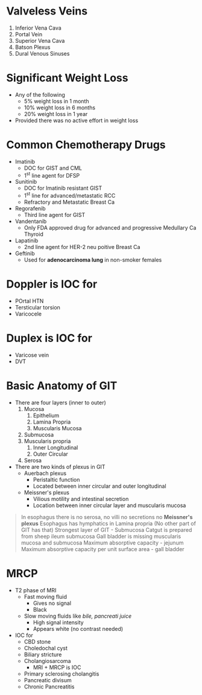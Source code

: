 # Valveless Veins
1. Inferior Vena Cava
2. Portal Vein
3. Superior Vena Cava
4. Batson Plexus
5. Dural Venous Sinuses

# Significant Weight Loss
- Any of the following
	- 5% weight loss in 1 month
	- 10% weight loss in 6 months
	- 20% weight loss in 1 year
- Provided there was no active effort in weight loss

# Common Chemotherapy Drugs
- Imatinib
	- DOC for GIST and CML
	- 1<sup>st</sup> line agent for DFSP
- Sunitinib
	- DOC for Imatinib resistant GIST
	- 1<sup>st</sup> line for advanced/metastatic RCC
	- Refractory and Metastatic Breast Ca
- Regorafenib
	- Third line agent for GIST
- Vandentanib
	- Only FDA approved drug for advanced and progressive Medullary Ca Thyroid
- Lapatinib
	- 2nd line agent for HER-2 neu poitive Breast Ca
- Geftinib
	- Used for **adenocarcinoma lung** in non-smoker females

# Doppler is IOC for
- POrtal HTN
- Tersticular torsion
- Varicocele

# Duplex is IOC for
- Varicose vein
- DVT

# Basic Anatomy of GIT
- There are four layers (inner to outer)
	1. Mucosa 
		1. Epithelium
		2. Lamina Propria
		3. Muscularis Mucosa
	2. Submucosa
	3. Muscularis propria
		1. Inner Longitudinal
		2. Outer Circular
	4. Serosa
- There are two kinds of plexus in GIT
	- Auerbach plexus
		- Peristaltic function
		- Located between inner circular and outer longitudinal
	- Meissner's plexus
		- Vilious motility and intestinal secretion
		- Location between inner circular layer and muscularis mucosa
> In esophagus there is no serosa, no villi no secretions no **Meissner's plexus**
> Esophagus has hymphatics in Lamina propria (No other part of GIT has that) 
> Strongest layer of GIT - Submucosa
> Catgut is prepared from sheep ileum submucosa
> Gall bladder is missing muscularis mucosa and submucosa
> Maximum absorptive capacity - jejunum
> Maximum absorptive capacity per unit surface area - gall bladder

# MRCP
- T2 phase of MRI
	- Fast moving fluid
		- Gives no signal
		- Black
	- Slow moving fluids like _bile, pancreati juice_
		- High signal intensity
		- Appears white (no contrast needed)
- IOC for
	- CBD stone
	- Choledochal cyst
	- Biliary stricture
	- Cholangiosarcoma
		- MRI + MRCP is IOC
	- Primary sclerosing cholangitis
	- Pancreatic divisum
	- Chronic Pancreatitis